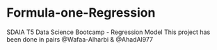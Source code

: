 # Formula-one-Regression

SDAIA T5 Data Science Bootcamp - Regression Model
This project has been done in pairs @Wafaa-Alharbi & @AhadAl977

